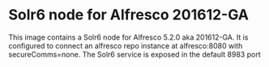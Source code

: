 # Solr6 node for Alfresco 201612-GA

This image contains a Solr6 node for Alfresco 5.2.0 aka 201612-GA. It is configured to connect an alfresco repo instance at alfresco:8080 with secureComms=none. The Solr6 service is exposed in the default 8983 port
